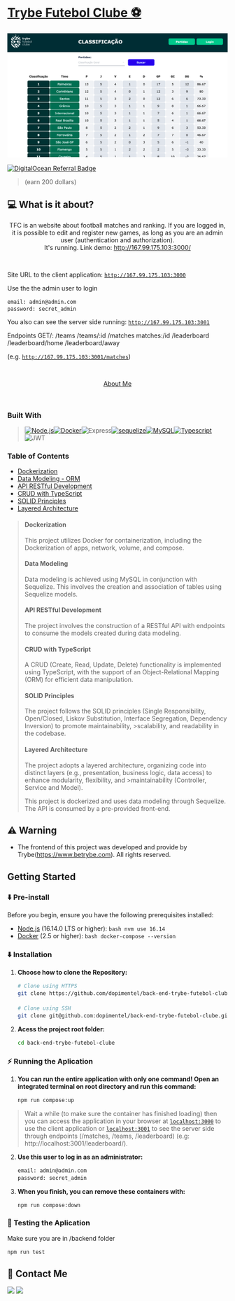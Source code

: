 # [Trybe Futebol Clube ⚽](http://167.99.175.103:3000/leaderboard)

[![Site preview](/app/frontend/public/social-media.png)](http://167.99.175.103:3000/leaderboard)

[![DigitalOcean Referral Badge](https://web-platforms.sfo2.cdn.digitaloceanspaces.com/WWW/Badge%202.svg)](https://www.digitalocean.com/?refcode=88bf4cedf02b&utm_campaign=Referral_Invite&utm_medium=Referral_Program&utm_source=badge)

>(earn 200 dollars)


## 💻 What is it about?

<p align="center">
    TFC is an website about football matches and ranking. If you are logged in, it is possible to edit and register new games, as long as you are an admin user (authentication and authorization).
   <br>
   It's running. Link demo:
    <a href="http://167.99.175.103:3000/leaderboard">http://167.99.175.103:3000/</a>
   <br>
  </p>
</p>

<br>


Site URL to the client application: [`http://167.99.175.103:3000`](http://167.99.175.103:3000/leaderboard)

Use the the admin user to login
    
    email: admin@admin.com
    password: secret_admin

You also can see the server side running: [`http://167.99.175.103:3001`](http://167.99.175.103:3001)

Endpoints GET/: /teams /teams/:id /matches matches:/id /leaderboard /leaderboard/home /leaderboard/away

(e.g. [`http://167.99.175.103:3001/matches`](http://167.99.175.103:3001/matches))

<br>

<p align="center">
    <a href="https://dopimentel.github.io/home">About Me</a>
</p>
<br>

### Built With

> [![Node.js][Node.js]][Node.js-url][![Docker][Docker]][Docker-url]![Express][Express][![sequelize][sequelize]][sequelize-url][![MySQL][MySQL]][MySQL-url][![Typescript][Typescript]][Typescript-url]![JWT][JWT]

### Table of Contents

- [Dockerization](#dockerization)
- [Data Modeling - ORM](#data-modeling)
- [API RESTful Development](#api-restful-development)
- [CRUD with TypeScript](#crud-with-typescript)
- [SOLID Principles](#solid-principles)
- [Layered Architecture](#layered-architecture)

>#### Dockerization
>
>This project utilizes Docker for containerization, including the Dockerization of apps, network, volume, and compose.
>
>#### Data Modeling
>
>Data modeling is achieved using MySQL in conjunction with Sequelize. This involves the creation and association of tables using Sequelize models.
>
>#### API RESTful Development
>
>The project involves the construction of a RESTful API with endpoints to consume the models created during data modeling.
>
>#### CRUD with TypeScript
>
>A CRUD (Create, Read, Update, Delete) functionality is implemented using TypeScript, with the support of an Object-Relational Mapping (ORM) for efficient data manipulation.
>
>#### SOLID Principles
>
>The project follows the SOLID principles (Single Responsibility, Open/Closed, Liskov Substitution, Interface Segregation, Dependency Inversion) to promote maintainability, >scalability, and readability in the codebase.
>
>#### Layered Architecture
>
>The project adopts a layered architecture, organizing code into distinct layers (e.g., presentation, business logic, data access) to enhance modularity, flexibility, and >maintainability (Controller, Service and Model).
>
>
>This project is dockerized and uses data modeling through Sequelize. The API is consumed by a pre-provided front-end.

## ⚠ Warning

- The frontend of this project was developed and provide by Trybe(https://www.betrybe.com). All rights reserved.


## Getting Started
### ⬇️ Pre-install
Before you begin, ensure you have the following prerequisites installed:

- [Node.js](https://nodejs.org/) (16.14.0 LTS or higher): ```bash nvm use 16.14```
- [Docker](https://www.docker.com/) (2.5 or higher): ```bash docker-compose --version```


### ⬇️  Installation

1. **Choose how to clone the Repository:**
   ```bash
   # Clone using HTTPS
   git clone https://github.com/dopimentel/back-end-trybe-futebol-clube.git
   
   # Clone using SSH
   git clone git@github.com:dopimentel/back-end-trybe-futebol-clube.git
   
2. **Acess the project root folder:**
   ```bash
   cd back-end-trybe-futebol-clube

### ⚡ Running the Aplication

1. **You can run the entire application with only one command! Open an integrated terminal on root directory and run this command:**

    ```bash
    npm run compose:up
    ``` 
    

> Wait a while (to make sure the container has finished loading) then you can access the application in your browser at [`localhost:3000`](http://localhost:3000) to use the client application or [`localhost:3001`](http://localhost:3001) to see the server side through endpoints (/matches, /teams, /leaderboard) (e.g: http://localhost:3001/leaderboard/).


2. **Use this user to log in as an administrator:**
    
    ```bash
    email: admin@admin.com
    password: secret_admin
    ``` 


3. **When you finish, you can remove these containers with:**

   ```bash
   npm run compose:down
   ```

### 🧪 Testing the Aplication

Make sure you are in /backend folder
```bash
npm run test
```

## 💬 Contact Me

<div align="left" style="display: inline_block">
  
  <a href="https://www.linkedin.com/in/marcoscoutinho" target="_blank"><img height="28rem" src="https://img.shields.io/badge/LinkedIn-0077B5?style=for-the-badge&logo=linkedin&logoColor=white"></a> 
  <a href = "mailto:mpc_marcos@hotmail.com"><img height="28rem" src="https://img.shields.io/badge/outlook-0078D4?style=for-the-badge&logo=microsoftoutlook&logoColor=white" target="_blank"></a>
</div>

<!-- ## 📄 Licença

Esse projeto está sob licença. Veja o arquivo [LICENÇA](LICENSE.md) para mais detalhes.

[⬆ Voltar ao topo](#nome-do-projeto)<br> -->

[Javascript]: https://img.shields.io/badge/javascript-F7DF1E?style=for-the-badge&logo=javascript&logoColor=white
[Javascript-url]: https://developer.mozilla.org/pt-BR/docs/Web/JavaScript
[React.js]: https://img.shields.io/badge/React-20232A?style=for-the-badge&logo=react&logoColor=61DAFB
[React-url]: https://reactjs.org/
[MUI]: https://img.shields.io/badge/material_ui-007FFF?style=for-the-badge&logo=mui&logoColor=white
[MUI-url]: https://img.shields.io/badge/material_ui-007FFF?style=for-the-badge&logo=mui&logoColor=white
[Node.js]: https://img.shields.io/badge/node.js-339933?style=for-the-badge&logo=node.js&logoColor=white
[Node.js-url]: https://nodejs.org/
[Docker]: https://img.shields.io/badge/docker-2496ED?style=for-the-badge&logo=docker&logoColor=white
[Docker-url]: https://www.docker.com/
[MySQL]: https://img.shields.io/badge/mysql-4479A1?style=for-the-badge&logo=mysql&logoColor=white
[MySQL-url]: https://dev.mysql.com/doc/
[sequelize]: https://img.shields.io/badge/sequelize-52B0E7?style=for-the-badge&logo=sequelize&logoColor=white
[sequelize-url]: https://sequelize.org/
[Typescript]: https://img.shields.io/badge/typescript-3178C6?style=for-the-badge&logo=typescript&logoColor=white
[Typescript-url]: https://www.typescriptlang.org/
[DigitalOcean]: https://img.shields.io/badge/Digital_Ocean-0080FF?style=for-the-badge&logo=DigitalOcean&logoColor=white

[MySQL]: https://img.shields.io/badge/mysql-4479A1?style=for-the-badge&logo=mysql&logoColor=white
[MySQL-url]: https://dev.mysql.com/doc/
[Node.js]: https://img.shields.io/badge/node.js-339933?style=for-the-badge&logo=node.js&logoColor=white
[Node.js-url]: https://nodejs.org/
[Typescript]: https://img.shields.io/badge/typescript-3178C6?style=for-the-badge&logo=typescript&logoColor=white
[Typescript-url]: https://www.typescriptlang.org/
[Typescript-url]: https://www.typescriptlang.org/
[Docker]: https://img.shields.io/badge/docker-2496ED?style=for-the-badge&logo=docker&logoColor=white
[Docker-url]: https://www.docker.com/
[Sequelize]: https://img.shields.io/badge/Sequelize-52B0E7?style=for-the-badge&logo=Sequelize&logoColor=white
[Sequelize-url]: https://github.com/dopimentel/back-end-trybe-futebol-clube
[Express]: https://img.shields.io/badge/Express%20js-000000?style=for-the-badge&logo=express&logoColor=white
[Express-url]: https://github.com/dopimentel/back-end-trybe-futebol-clube
[JWT]: https://img.shields.io/badge/JWT-000000?style=for-the-badge&logo=JSON%20web%20tokens&logoColor=white
[JWT-url]: https://github.com/dopimentel/back-end-trybe-futebol-clube
[Python]: https://img.shields.io/badge/python-3670A0?style=for-the-badge&logo=python&logoColor=ffdd54
[Railway]: https://img.shields.io/badge/Railway-131415?style=for-the-badge&logo=railway&logoColor=white
[Postman]: https://img.shields.io/badge/Postman-FF6C37?style=for-the-badge&logo=Postman&logoColor=white
[TsNode]: https://img.shields.io/badge/ts--node-3178C6?style=for-the-badge&logo=ts-node&logoColor=white
[NPM]: https://img.shields.io/badge/npm-CB3837?style=for-the-badge&logo=npm&logoColor=white

